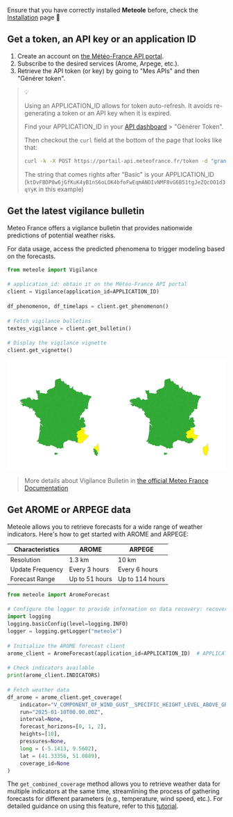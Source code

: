 Ensure that you have correctly installed **Meteole** before, check the [Installation](installation.md) page :wrench:

## Get a token, an API key or an application ID

1. Create an account on [the Météo-France API portal](https://portail-api.meteofrance.fr/).
2. Subscribe to the desired services (Arome, Arpege, etc.).
3. Retrieve the API token (or key) by going to "Mes APIs" and then "Générer token".

> 💡
>
> Using an APPLICATION_ID allows for token auto-refresh. It avoids re-generating a token or an API key when it is expired.
>
> Find your APPLICATION_ID in your [API dashboard](https://portail-api.meteofrance.fr/web/fr/dashboard) > "Générer Token".
>
> Then checkout the `curl` field at the bottom of the page that looks like that:
> ```bash
> curl -k -X POST https://portail-api.meteofrance.fr/token -d "grant_type=client_credentials" -H "Authorization: Basic ktDvFBDP8w6jGfKuK4yB1nS6oLOK4bfoFwEqmANOIvNMF8vG6B51tgJeZQcOO1d3qYyK"
> ```
>
> The string that comes rights after "Basic" is your APPLICATION_ID (`ktDvFBDP8w6jGfKuK4yB1nS6oLOK4bfoFwEqmANOIvNMF8vG6B51tgJeZQcOO1d3qYyK` in this example)

## Get the latest vigilance bulletin

Meteo France offers a vigilance bulletin that provides nationwide predictions of potential weather risks.

For data usage, access the predicted phenomena to trigger modeling based on the forecasts.

```python
from meteole import Vigilance

# application_id: obtain it on the Météo-France API portal
client = Vigilance(application_id=APPLICATION_ID)

df_phenomenon, df_timelaps = client.get_phenomenon()

# Fetch vigilance bulletins
textes_vigilance = client.get_bulletin()

# Display the vigilance vignette
client.get_vignette()
```

![bulletin vigilance](./assets/img/png/vignette_exemple.png)

> More details about Vigilance Bulletin in [the official Meteo France Documentation](https://donneespubliques.meteofrance.fr/?fond=produit&id_produit=305&id_rubrique=50)

## Get AROME or ARPEGE data

Meteole allows you to retrieve forecasts for a wide range of weather indicators. Here's how to get started with AROME and ARPEGE:

| Characteristics  | AROME                | ARPEGE               |
|------------------|----------------------|----------------------|
| Resolution       | 1.3 km               | 10 km                |
| Update Frequency | Every 3 hours        | Every 6 hours        |
| Forecast Range   | Up to 51 hours       | Up to 114 hours      |

```python
from meteole import AromeForecast

# Configure the logger to provide information on data recovery: recovery status, default settings, etc.
import logging
logging.basicConfig(level=logging.INFO)
logger = logging.getLogger("meteole")

# Initialize the AROME forecast client
arome_client = AromeForecast(application_id=APPLICATION_ID)  # APPLICATION_ID found on portail.meteo-france.Fr

# Check indicators available
print(arome_client.INDICATORS)

# Fetch weather data
df_arome = arome_client.get_coverage(
    indicator="V_COMPONENT_OF_WIND_GUST__SPECIFIC_HEIGHT_LEVEL_ABOVE_GROUND",  # Optional: if not, you have to fill coverage_id
    run="2025-01-10T00.00.00Z",                                                # Optional: forecast start time
    interval=None,                                                             # Optional: time range for predictions
    forecast_horizons=[0, 1, 2],                                               # Optional: prediction times (in hours)
    heights=[10],                                                              # Optional: height above ground level
    pressures=None,                                                            # Optional: pressure level
    long = (-5.1413, 9.5602),                                                  # Optional: longitude
    lat = (41.33356, 51.0889),                                                 # Optional: latitude
    coverage_id=None                                                           # Optional: an alternative to indicator/run/interval
)
```

The `get_combined_coverage` method allows you to retrieve weather data for multiple indicators at the same time, streamlining the process of gathering forecasts for different parameters (e.g., temperature, wind speed, etc.). For detailed guidance on using this feature, refer to this [tutorial](https://github.com/MAIF/meteole/tree/docs/update_readme/tutorial/tutorial/Fetch_forecast_for_multiple_indicators.ipynb).